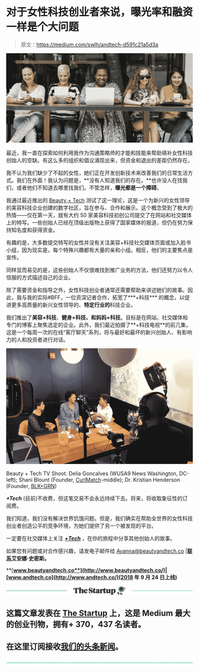 # 对于女性科技创业者来说，曝光率和融资一样是个大问题

> 原文：<https://medium.com/swlh/andtech-d591c21a5d3a>

![](img/edd268b1a3ee23d91bbd936026f8ed52.png)

最近，我一直在探索如何利用我作为沟通策略师的才能和技能来帮助填补女性科技创始人的空缺。有这么多的组织和倡议涌现出来，但资金和退出的差距仍然存在。

我不认为我们缺少了不起的女性，她们正在开发创新技术来改善我们的日常生活方式。我们在外面！我认为问题是，**没有人知道我们的存在。**也许没人在找我们，或者他们不知道去哪里找我们。不管怎样，**曝光都是一个障碍**。

我通过最近推出的 [Beauty + Tech](http://www.beautyandtech.co/) 测试了这一理论，这是一个为新兴的女性领导的美容科技企业创建的数字社区，旨在参与、合作和展示。这个概念受到了极大的热情——仅在第一天，就有大约 50 家美容科技初创公司提交了在网站和社交媒体上的特写。一些创始人已经在顶级出版物上获得了国家媒体的报道，但仍在努力保持知名度和获得资金。

有趣的是，大多数提交特写的女性并没有关注美容+科技社交媒体页面或加入脸书小组，因为现实是，每个特殊兴趣都有大量的亲和小组。相反，他们的主要焦点是宣传。

同样显而易见的是，这些创始人不仅很难找到推广业务的方法，他们还努力以令人信服的方式描述自己的企业。

除了需要资金和指导之外，女性科技创业者通常还需要帮助来讲述她们的故事。因此，我与我的实际#BFF，一位资深记者合作，拓宽了***+科技*** 的概念，以促进更多高质量的新兴女性领导的、**特定行业的**科技企业。

我们推出了**美容+科技**、**健身+科技、**和**妈妈+科技**。目标是在网站、社交媒体和专门的博客上聚焦选定的企业。此外，我们最近拍摄了**+科技电视**的前几集，这是一个每周一次的在线“客厅聊天”系列，将与最好和最坏的新兴创始人、有影响力的人和投资者进行对话。

![](img/87e06226d6157d880a55dc412e9a6a4a.png)

Beauty + Tech TV Shoot. Delia Goncalves (WUSA9 News Washington, DC-left); Shani Blount (Founder, [CurlMatch](http://www.curlmatch.com/)-middle); Dr. Kristian Henderson (Founder, [BLK+GRN](https://www.forbes.com/sites/macaelamackenzie/2018/06/29/why-dr-kristian-henderson-created-a-clean-beauty-platform-for-black-entrepreneurs/#5450268eb273))

***+Tech*** (目前)不收费，但这笔交易不会永远持续下去。将来，将收取象征性的订阅费。

我们知道，我们没有解决世界饥饿问题。但是，我们确实在帮助全世界的女性科技创业者创造公平的竞争环境，为她们提供了另一个被发现的平台。

一定要在社交媒体上关注 [***+Tech***](http://www.instagram.com/andtechfounders) ，在你的旅程中分享其他创始人的故事。

如果您有问题或对合作感兴趣，请发电子邮件给 Ayanna@beautyandtech.co |[**联系**](https://www.linkedin.com/in/dcpublicist/)**艾安娜·史密斯。**

**[**www.beautyandtech.co**](http://www.beautyandtech.co/)|[www.andtech.co](http://www.andtech.co/)(2018 年 9 月 24 日上线)**

**[![](img/308a8d84fb9b2fab43d66c117fcc4bb4.png)](https://medium.com/swlh)**

## **这篇文章发表在 [The Startup](https://medium.com/swlh) 上，这是 Medium 最大的创业刊物，拥有+ 370，437 名读者。**

## **在这里订阅接收[我们的头条新闻](http://growthsupply.com/the-startup-newsletter/)。**

**[![](img/b0164736ea17a63403e660de5dedf91a.png)](https://medium.com/swlh)**
